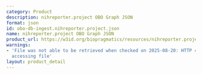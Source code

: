 ```yaml
---
category: Product
description: nihreporter.project OBO Graph JSON
format: json
id: obo-db-ingest.nihreporter.project.json
name: nihreporter.project OBO Graph JSON
product_url: https://w3id.org/biopragmatics/resources/nihreporter.project/nihreporter.project.json
warnings:
- 'File was not able to be retrieved when checked on 2025-08-20: HTTP 404 error when
  accessing file'
layout: product_detail
---
```

